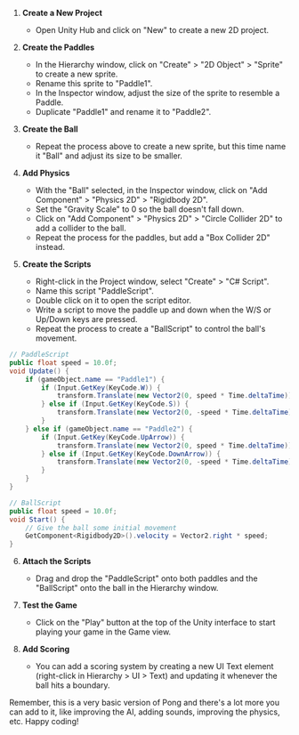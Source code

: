 
1. **Create a New Project**
   - Open Unity Hub and click on "New" to create a new 2D project.

2. **Create the Paddles**
   - In the Hierarchy window, click on "Create" > "2D Object" > "Sprite" to create a new sprite.
   - Rename this sprite to "Paddle1".
   - In the Inspector window, adjust the size of the sprite to resemble a Paddle.
   - Duplicate "Paddle1" and rename it to "Paddle2".

3. **Create the Ball**
   - Repeat the process above to create a new sprite, but this time name it "Ball" and adjust its size to be smaller.

4. **Add Physics**
   - With the "Ball" selected, in the Inspector window, click on "Add Component" > "Physics 2D" > "Rigidbody 2D".
   - Set the "Gravity Scale" to 0 so the ball doesn't fall down.
   - Click on "Add Component" > "Physics 2D" > "Circle Collider 2D" to add a collider to the ball.
   - Repeat the process for the paddles, but add a "Box Collider 2D" instead.

5. **Create the Scripts**
   - Right-click in the Project window, select "Create" > "C# Script".
   - Name this script "PaddleScript".
   - Double click on it to open the script editor.
   - Write a script to move the paddle up and down when the W/S or Up/Down keys are pressed.
   - Repeat the process to create a "BallScript" to control the ball's movement.

```csharp
// PaddleScript
public float speed = 10.0f;
void Update() {
    if (gameObject.name == "Paddle1") {
        if (Input.GetKey(KeyCode.W)) {
            transform.Translate(new Vector2(0, speed * Time.deltaTime));
        } else if (Input.GetKey(KeyCode.S)) {
            transform.Translate(new Vector2(0, -speed * Time.deltaTime));
        }
    } else if (gameObject.name == "Paddle2") {
        if (Input.GetKey(KeyCode.UpArrow)) {
            transform.Translate(new Vector2(0, speed * Time.deltaTime));
        } else if (Input.GetKey(KeyCode.DownArrow)) {
            transform.Translate(new Vector2(0, -speed * Time.deltaTime));
        }
    }
}

// BallScript
public float speed = 10.0f;
void Start() {
    // Give the ball some initial movement
    GetComponent<Rigidbody2D>().velocity = Vector2.right * speed;
}
```

6. **Attach the Scripts**
   - Drag and drop the "PaddleScript" onto both paddles and the "BallScript" onto the ball in the Hierarchy window.

7. **Test the Game**
   - Click on the "Play" button at the top of the Unity interface to start playing your game in the Game view.

8. **Add Scoring**
   - You can add a scoring system by creating a new UI Text element (right-click in Hierarchy > UI > Text) and updating it whenever the ball hits a boundary.

Remember, this is a very basic version of Pong and there's a lot more you can add to it, like improving the AI, adding sounds, improving the physics, etc. Happy coding!